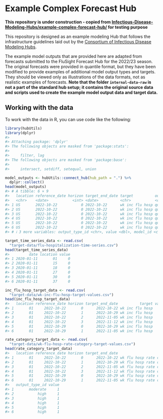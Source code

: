 
<!-- README.md is generated from README.Rmd. Please edit that file -->

# Example Complex Forecast Hub

**This repository is under construction - copied from [Infectious-Disease-Modeling-Hubs/example-complex-forecast-hub/](https://github.com/Infectious-Disease-Modeling-Hubs/example-complex-forecast-hub/) for testing purpose**

This repository is designed as an example modeling Hub that follows the
infrastructure guidelines laid out by the [Consortium of Infectious
Disease Modeling
Hubs](https://github.com/Infectious-Disease-Modeling-Hubs/).

The example model outputs that are provided here are adapted from
forecasts submitted to the FluSight Forecast Hub for the 2022/23 season.
The original forecasts were provided in quantile format, but they have
been modified to provide examples of additional model output types and
targets. They should be viewed only as illustrations of the data
formats, not as realistic examples of forecasts. **Note that the folder
`internal-data-raw` is not a part of the standard hub setup; it contains
the original source data and scripts used to create the example model
output data and target data.**

## Working with the data

To work with the data in R, you can use code like the following:

``` r
library(hubUtils)
library(dplyr)
#> 
#> Attaching package: 'dplyr'
#> The following objects are masked from 'package:stats':
#> 
#>     filter, lag
#> The following objects are masked from 'package:base':
#> 
#>     intersect, setdiff, setequal, union

model_outputs <- hubUtils::connect_hub(hub_path = ".") %>%
  dplyr::collect()
head(model_outputs)
#> # A tibble: 6 × 9
#>   location reference_date horizon target_end_date target          output_type
#>   <chr>    <date>           <int> <date>          <chr>           <chr>      
#> 1 US       2022-10-22           0 2022-10-22      wk inc flu hosp quantile   
#> 2 US       2022-10-22           0 2022-10-22      wk inc flu hosp quantile   
#> 3 US       2022-10-22           0 2022-10-22      wk inc flu hosp quantile   
#> 4 US       2022-10-22           0 2022-10-22      wk inc flu hosp quantile   
#> 5 US       2022-10-22           0 2022-10-22      wk inc flu hosp quantile   
#> 6 US       2022-10-22           0 2022-10-22      wk inc flu hosp quantile   
#> # ℹ 3 more variables: output_type_id <chr>, value <dbl>, model_id <chr>

target_time_series_data <- read.csv(
  "target-data/flu-hospitalization-time-series.csv")
head(target_time_series_data)
#>         date location value
#> 1 2020-01-11       01     0
#> 2 2020-01-11       15     0
#> 3 2020-01-11       18     0
#> 4 2020-01-11       27     0
#> 5 2020-01-11       30     0
#> 6 2020-01-11       37     0

inc_flu_hosp_target_data <- read.csv(
  "target-data/wk-inc-flu-hosp-target-values.csv")
head(inc_flu_hosp_target_data)
#>   location reference_date horizon target_end_date          target value
#> 1       01     2022-10-22       0      2022-10-22 wk inc flu hosp   141
#> 2       01     2022-10-22       1      2022-10-29 wk inc flu hosp   262
#> 3       01     2022-10-22       2      2022-11-05 wk inc flu hosp   360
#> 4       01     2022-10-22       3      2022-11-12 wk inc flu hosp   303
#> 5       01     2022-10-29       0      2022-10-29 wk inc flu hosp   262
#> 6       01     2022-10-29       1      2022-11-05 wk inc flu hosp   360

rate_category_target_data <- read.csv(
  "target-data/wk-flu-hosp-rate-category-target-values.csv")
head(rate_category_target_data)
#>   location reference_date horizon target_end_date                    target
#> 1       01     2022-10-22       0      2022-10-22 wk flu hosp rate category
#> 2       01     2022-10-22       1      2022-10-29 wk flu hosp rate category
#> 3       01     2022-10-22       2      2022-11-05 wk flu hosp rate category
#> 4       01     2022-10-22       3      2022-11-12 wk flu hosp rate category
#> 5       01     2022-10-29       0      2022-10-29 wk flu hosp rate category
#> 6       01     2022-10-29       1      2022-11-05 wk flu hosp rate category
#>   output_type_id value
#> 1       moderate     1
#> 2           high     1
#> 3           high     1
#> 4           high     1
#> 5           high     1
#> 6           high     1
```
